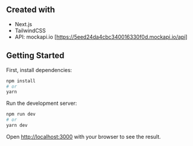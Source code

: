## Created with
- Next.js
- TailwindCSS
- API: mockapi.io [https://5eed24da4cbc340016330f0d.mockapi.io/api]

## Getting Started

First, install dependencies:
```bash
npm install
# or
yarn
```

Run the development server:

```bash
npm run dev
# or
yarn dev
```

Open [http://localhost:3000](http://localhost:3000) with your browser to see the result.

